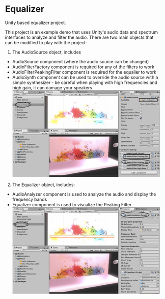 # Equalizer
Unity based equalizer project.

This project is an example demo that uses Unity's audio data and spectrum interfaces to analyze and filter the audio. There are two main objects that can be modified to play with the project:

1. The AudioSource object, includes
  - AudioSource component (where the audio source can be changed)
  - AudioFilterFactory component is required for any of the filters to work
  - AudioFilterPeakingFilter component is required for the equalier to work
  - AudioSynth component can be used to override the audio source with a simple synthesizer - be careful when playing with high frequencies and high gain, it can damage your speakers
  ![Image of AudioSource](https://github.com/shalevy2888/Equalizer/blob/master/Assets/Readme%20Resources/Audio%20Source%20and%20Filters.png)

2. The Equalizer object, includes:
  - AudioAnalyzer component is used to analyze the audio and display the frequency bands
  - Equalizer component is used to visualize the Peaking Filter
  ![Image of AudioSource](https://github.com/shalevy2888/Equalizer/blob/master/Assets/Readme%20Resources/Equalizer.png)


